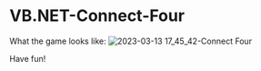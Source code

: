 # VB.NET-Connect-Four

What the game looks like:
![2023-03-13 17_45_42-Connect Four](https://user-images.githubusercontent.com/54689202/224839360-e678baaa-d665-4e03-a225-5f9ccfc0bd0f.png)

Have fun!
